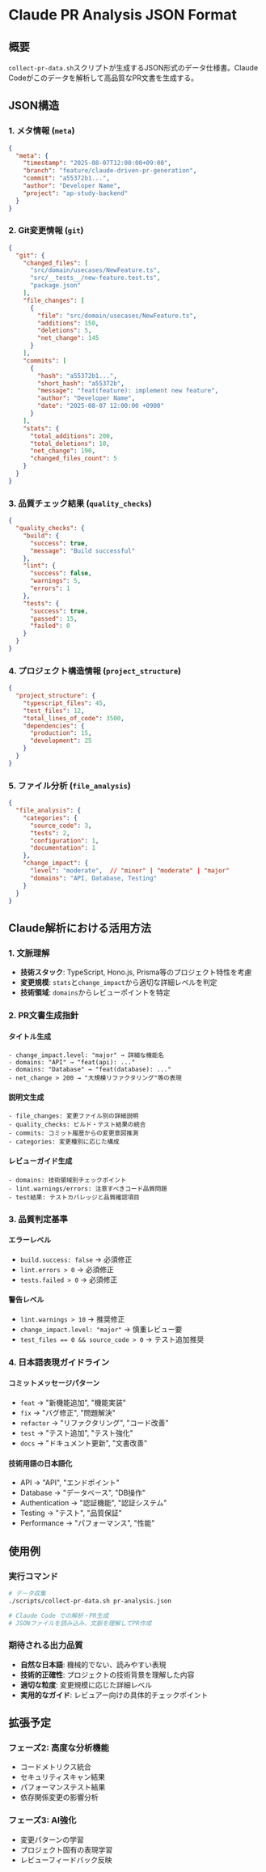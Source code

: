 # Claude PR Analysis JSON Format

## 概要
`collect-pr-data.sh`スクリプトが生成するJSON形式のデータ仕様書。Claude Codeがこのデータを解析して高品質なPR文書を生成する。

## JSON構造

### 1. メタ情報 (`meta`)
```json
{
  "meta": {
    "timestamp": "2025-08-07T12:00:00+09:00",
    "branch": "feature/claude-driven-pr-generation", 
    "commit": "a55372b1...",
    "author": "Developer Name",
    "project": "ap-study-backend"
  }
}
```

### 2. Git変更情報 (`git`)
```json
{
  "git": {
    "changed_files": [
      "src/domain/usecases/NewFeature.ts",
      "src/__tests__/new-feature.test.ts",
      "package.json"
    ],
    "file_changes": [
      {
        "file": "src/domain/usecases/NewFeature.ts",
        "additions": 150,
        "deletions": 5,
        "net_change": 145
      }
    ],
    "commits": [
      {
        "hash": "a55372b1...",
        "short_hash": "a55372b",
        "message": "feat(feature): implement new feature",
        "author": "Developer Name", 
        "date": "2025-08-07 12:00:00 +0900"
      }
    ],
    "stats": {
      "total_additions": 200,
      "total_deletions": 10, 
      "net_change": 190,
      "changed_files_count": 5
    }
  }
}
```

### 3. 品質チェック結果 (`quality_checks`)
```json
{
  "quality_checks": {
    "build": {
      "success": true,
      "message": "Build successful"
    },
    "lint": {
      "success": false,
      "warnings": 5,
      "errors": 1
    },
    "tests": {
      "success": true,
      "passed": 15,
      "failed": 0
    }
  }
}
```

### 4. プロジェクト構造情報 (`project_structure`)
```json
{
  "project_structure": {
    "typescript_files": 45,
    "test_files": 12,
    "total_lines_of_code": 3500,
    "dependencies": {
      "production": 15,
      "development": 25
    }
  }
}
```

### 5. ファイル分析 (`file_analysis`)
```json
{
  "file_analysis": {
    "categories": {
      "source_code": 3,
      "tests": 2, 
      "configuration": 1,
      "documentation": 1
    },
    "change_impact": {
      "level": "moderate",  // "minor" | "moderate" | "major"
      "domains": "API, Database, Testing"
    }
  }
}
```

## Claude解析における活用方法

### 1. 文脈理解
- **技術スタック**: TypeScript, Hono.js, Prisma等のプロジェクト特性を考慮
- **変更規模**: `stats`と`change_impact`から適切な詳細レベルを判定
- **技術領域**: `domains`からレビューポイントを特定

### 2. PR文書生成指針

#### タイトル生成
```
- change_impact.level: "major" → 詳細な機能名
- domains: "API" → "feat(api): ..."
- domains: "Database" → "feat(database): ..."
- net_change > 200 → "大規模リファクタリング"等の表現
```

#### 説明文生成
```
- file_changes: 変更ファイル別の詳細説明
- quality_checks: ビルド・テスト結果の統合
- commits: コミット履歴からの変更意図推測
- categories: 変更種別に応じた構成
```

#### レビューガイド生成
```
- domains: 技術領域別チェックポイント
- lint.warnings/errors: 注意すべきコード品質問題
- test結果: テストカバレッジと品質確認項目
```

### 3. 品質判定基準

#### エラーレベル
- `build.success: false` → 必須修正
- `lint.errors > 0` → 必須修正
- `tests.failed > 0` → 必須修正

#### 警告レベル
- `lint.warnings > 10` → 推奨修正
- `change_impact.level: "major"` → 慎重レビュー要
- `test_files == 0 && source_code > 0` → テスト追加推奨

### 4. 日本語表現ガイドライン

#### コミットメッセージパターン
- `feat` → "新機能追加", "機能実装"
- `fix` → "バグ修正", "問題解決" 
- `refactor` → "リファクタリング", "コード改善"
- `test` → "テスト追加", "テスト強化"
- `docs` → "ドキュメント更新", "文書改善"

#### 技術用語の日本語化
- API → "API", "エンドポイント"
- Database → "データベース", "DB操作"
- Authentication → "認証機能", "認証システム" 
- Testing → "テスト", "品質保証"
- Performance → "パフォーマンス", "性能"

## 使用例

### 実行コマンド
```bash
# データ収集
./scripts/collect-pr-data.sh pr-analysis.json

# Claude Code での解析・PR生成
# JSONファイルを読み込み、文脈を理解してPR作成
```

### 期待される出力品質
- **自然な日本語**: 機械的でない、読みやすい表現
- **技術的正確性**: プロジェクトの技術背景を理解した内容
- **適切な粒度**: 変更規模に応じた詳細レベル
- **実用的なガイド**: レビュアー向けの具体的チェックポイント

## 拡張予定

### フェーズ2: 高度な分析機能
- コードメトリクス統合
- セキュリティスキャン結果
- パフォーマンステスト結果
- 依存関係変更の影響分析

### フェーズ3: AI強化
- 変更パターンの学習
- プロジェクト固有の表現学習
- レビューフィードバック反映